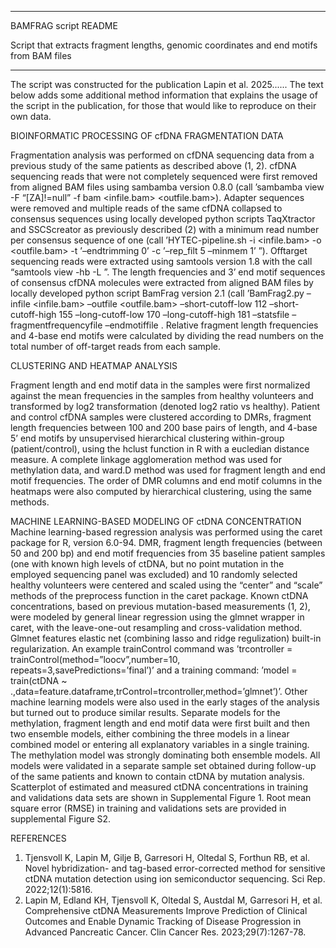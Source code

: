 *****************************************************

BAMFRAG script README

Script that extracts fragment lengths, genomic coordinates and end motifs from BAM files

*****************************************************

The script was constructed for the publication Lapin et al. 2025...... The text below adds some additional method information that explains the usage of the script in the publication, for those that would like to reproduce on their own data. 


BIOINFORMATIC PROCESSING OF cfDNA FRAGMENTATION DATA

Fragmentation analysis was performed on cfDNA sequencing data from a previous study of the same patients as described above (1, 2). cfDNA sequencing reads that were not completely sequenced were first removed from aligned BAM files using sambamba version 0.8.0 (call ’sambamba view -F “[ZA]!=null” -f bam <infile.bam> <outfile.bam>). Adapter sequences were removed and multiple reads of the same cfDNA collapsed to consensus sequences using locally developed python scripts TaqXtractor and SSCScreator as previously described (2) with a minimum read number per consensus sequence of one (call ’HYTEC-pipeline.sh -i <infile.bam> -o <outfile.bam> -t ’–endtrimming 0’ -c ’–rep_filt 5 –minmem 1’ ”). Offtarget sequencing reads were extracted using samtools version 1.8 with the call “samtools view -hb -L <offtarget bedfile>”. The length frequencies and 3’ end motif sequences of consensus cfDNA molecules were extracted from aligned BAM files by locally developed python script BamFrag version 2.1 (call ’BamFrag2.py –infile <infile.bam> –outfile <outfile.bam> –short-cutoff-low 112 –short-cutoff-high 155 –long-cutoff-low 170 –long-cutoff-high 181 –statsfile <fragment statistics text file> –fragmentfrequencyfile <fragment frequency text file> –endmotiffile <end motif frequency text file>. Relative fragment length frequencies and 4-base end motifs were calculated by dividing the read numbers on the total number of off-target reads from each sample. 


CLUSTERING AND HEATMAP ANALYSIS

Fragment length and end motif data in the samples were first normalized against the mean frequencies in the samples from healthy volunteers and transformed by log2 transformation (denoted log2 ratio vs healthy). Patient and control cfDNA samples were clustered according to DMRs, fragment length frequencies between 100 and 200 base pairs of length, and 4-base 5’ end motifs by unsupervised hierarchical clustering within-group (patient/control), using the hclust function in R with a eucledian distance measure. A complete linkage agglomeration method was used for methylation data, and ward.D method was used for fragment length  and end motif frequencies. The order of DMR columns and end motif columns in the heatmaps were also computed by hierarchical clustering, using the same methods. 

MACHINE LEARNING-BASED MODELING OF ctDNA CONCENTRATION
Machine learning-based regression analysis was performed using the caret package for R, version 6.0-94. DMR, fragment length frequencies (between 50 and 200 bp) and end motif frequencies from 35 baseline patient samples (one with known high levels of ctDNA, but no point mutation in the employed sequencing panel was excluded) and 10 randomly selected healthy volunteers were centered and scaled using the “center” and “scale” methods of the preprocess function in the caret package. Known ctDNA concentrations, based on previous mutation-based measurements (1, 2), were modeled by general linear regression using the glmnet wrapper in caret, with the leave-one-out resampling and cross-validation method. Glmnet features elastic net (combining lasso and ridge regulization) built-in regularization. An example trainControl command was ’trcontroller = trainControl(method=”loocv”,number=10, repeats=3,savePredictions=’final’)’ and a training command: ’model = train(ctDNA ~ .,data=feature.dataframe,trControl=trcontroller,method=’glmnet’)’. Other machine learning models were also used in the early stages of the analysis but turned out to produce similar results. Separate models for the methylation, fragment length and end motif data were first built and then two ensemble models, either combining the three models in a linear combined model or entering all explanatory variables in a single training. The methylation model was strongly dominating both ensemble models. All models were validated in a separate sample set obtained during follow-up of the same patients and known to contain ctDNA by mutation analysis. Scatterplot of estimated and measured ctDNA concentrations in training and validations data sets are shown in Supplemental Figure 1. Root mean square error (RMSE) in training and validations sets are provided in supplemental Figure S2. 


REFERENCES

1.	Tjensvoll K, Lapin M, Gilje B, Garresori H, Oltedal S, Forthun RB, et al. Novel hybridization- and tag-based error-corrected method for sensitive ctDNA mutation detection using ion semiconductor sequencing. Sci Rep. 2022;12(1):5816.
2.	Lapin M, Edland KH, Tjensvoll K, Oltedal S, Austdal M, Garresori H, et al. Comprehensive ctDNA Measurements Improve Prediction of Clinical Outcomes and Enable Dynamic Tracking of Disease Progression in Advanced Pancreatic Cancer. Clin Cancer Res. 2023;29(7):1267-78.


